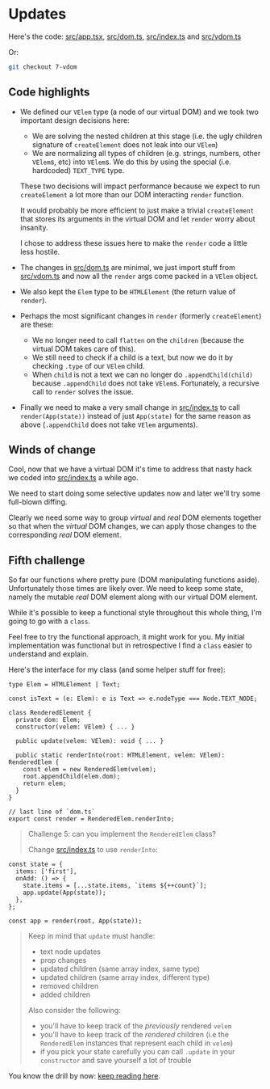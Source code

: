 Updates
=======

Here's the code: [src/app.tsx](../../7-vdom/src/app.tsx),
[src/dom.ts](../../7-vdom/src/dom.ts),
[src/index.ts](../../7-vdom/src/index.ts) and
[src/vdom.ts](../../7-vdom/src/vdom.ts)

Or:
```bash
git checkout 7-vdom
```

Code highlights
---------------
- We defined our `VElem` type (a node of our virtual DOM) and we took two
  important design decisions here:
    - We are solving the nested children at this stage (i.e. the ugly children
      signature of `createElement` does not leak into our `VElem`)
    - We are normalizing all types of children (e.g. strings, numbers, other 
      `VElem`s, etc) into `VElem`s. We do this by using the special (i.e.
      hardcoded) `TEXT_TYPE` type.

  These two decisions will impact performance because we expect to run
  `createElement` a lot more than our DOM interacting `render` function.
  
  It would probably be more efficient to just make a trivial `createElement`
  that stores its arguments in the virtual DOM and let `render` worry about
  insanity.
  
  I chose to address these issues here to make the `render` code a little less
  hostile.
- The changes in [src/dom.ts](../../7-vdom/src/dom.ts) are minimal, we just
  import stuff from [src/vdom.ts](../../7-vdom/src/vdom.ts) and now all the
  `render` args come packed in a `VElem` object.
- We also kept the `Elem` type to be `HTMLElement` (the return value of 
  `render`).
- Perhaps the most significant changes in `render` (formerly `createElement`)
  are these:
    - We no longer need to call `flatten` on the `children` (because the virtual
      DOM takes care of this).
    - We still need to check if a child is a text, but now we do it by checking
      `.type` of our `VElem` child.
    - When `child` is not a text we can no longer do `.appendChild(child)` 
      because `.appendChild` does not take `VElem`s. Fortunately, a recursive
      call to `render` solves the issue.
- Finally we need to make a very small change in
  [src/index.ts](../../7-vdom/src/index.ts) to call `render(App(state))` instead
  of just `App(state)` for the same reason as above (`.appendChild` does not
  take `VElem` arguments).

Winds of change
---------------

Cool, now that we have a virtual DOM  it's time to address that nasty hack we
coded into [src/index.ts](../../7-vdom/src/index.ts) a while ago.

We need to start doing some selective updates now and later we'll try some 
full-blown diffing.

Clearly we need some way to group _virtual_ and _real_ DOM elements together so
that when the _virtual_ DOM changes, we can apply those changes to the
corresponding _real_ DOM element.

Fifth challenge
---------------

So far our functions where pretty pure (DOM manipulating functions aside).
Unfortunately those times are likely over. We need to keep some state, namely
the mutable _real_ DOM element along with our virtual DOM element.

While it's possible to keep a functional style throughout this whole thing, I'm
going to go with a `class`.

Feel free to try the functional approach, it might work for you. My initial
implementation was functional but in retrospective I find a `class` easier to
understand and explain.

Here's the interface for my class (and some helper stuff for free):

```tsx
type Elem = HTMLElement | Text;

const isText = (e: Elem): e is Text => e.nodeType === Node.TEXT_NODE;

class RenderedElement {
  private dom: Elem;
  constructor(velem: VElem) { ... }

  public update(velem: VElem): void { ... }

  public static renderInto(root: HTMLElement, velem: VElem): RenderedElem {
    const elem = new RenderedElem(velem);
    root.appendChild(elem.dom);
    return elem;
  }
}

// last line of `dom.ts`
export const render = RenderedElem.renderInto;
```

> Challenge 5: can you implement the `RenderedElem` class?
>
> Change [src/index.ts](../../7-vdom/src/index.ts) to use `renderInto`:
```tsx
const state = {
  items: ['first'],
  onAdd: () => {
    state.items = [...state.items, `items ${++count}`];
    app.update(App(state));
  },
};

const app = render(root, App(state));
```
> Keep in mind that `update` must handle:
>   - text node updates
>   - prop changes
>   - updated children (same array index, same type)
>   - updated children (same array index, different type)
>   - removed children
>   - added children
>
> Also consider the following:
>   - you'll have to keep track of the _previously_ rendered `velem`
>   - you'll have to keep track of the _rendered_ children (i.e the
>     `RenderedElem` instances that represent each child in `velem`)
>   - if you pick your state carefully you can call `.update` in your
>     `constructor` and save yourself a lot of trouble

You know the drill by now: [keep reading here](8-update.md).